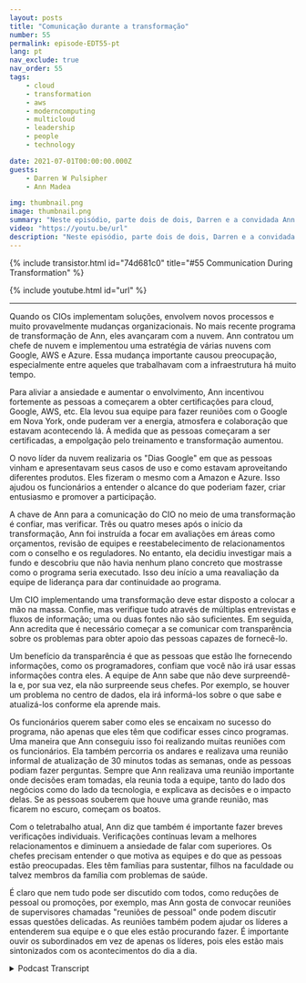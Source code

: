 ```yaml
---
layout: posts
title: "Comunicação durante a transformação"
number: 55
permalink: episode-EDT55-pt
lang: pt
nav_exclude: true
nav_order: 55
tags:
    - cloud
    - transformation
    - aws
    - moderncomputing
    - multicloud
    - leadership
    - people
    - technology

date: 2021-07-01T00:00:00.000Z
guests:
    - Darren W Pulsipher
    - Ann Madea

img: thumbnail.png
image: thumbnail.png
summary: "Neste episódio, parte dois de dois, Darren e a convidada Ann Madea, ex-CIO do HSBC, falam sobre comunicação durante a transformação organizacional. Quando os CIOs implantam soluções, eles envolvem novos processos e, muito provavelmente, mudanças organizacionais. No programa de transformação mais recente de Ann, eles avançaram com a nuvem. Ann contratou um líder de nuvem e implementou uma estratégia de nuvem múltipla com Google, AWS e Azure. Essa grande mudança causou preocupação, especialmente entre aqueles que trabalhavam com a infraestrutura há muito tempo."
video: "https://youtu.be/url"
description: "Neste episódio, parte dois de dois, Darren e a convidada Ann Madea, ex-CIO do HSBC, falam sobre comunicação durante a transformação organizacional. Quando os CIOs implantam soluções, eles envolvem novos processos e, muito provavelmente, mudanças organizacionais. No programa de transformação mais recente de Ann, eles avançaram com a nuvem. Ann contratou um líder de nuvem e implementou uma estratégia de nuvem múltipla com Google, AWS e Azure. Essa grande mudança causou preocupação, especialmente entre aqueles que trabalhavam com a infraestrutura há muito tempo."
---
```


<div>
{% include transistor.html id="74d681c0" title="#55 Communication During Transformation" %}

{% include youtube.html id="url" %}
</div>

---

Quando os CIOs implementam soluções, envolvem novos processos e muito provavelmente mudanças organizacionais. No mais recente programa de transformação de Ann, eles avançaram com a nuvem. Ann contratou um chefe de nuvem e implementou uma estratégia de várias nuvens com Google, AWS e Azure. Essa mudança importante causou preocupação, especialmente entre aqueles que trabalhavam com a infraestrutura há muito tempo.

Para aliviar a ansiedade e aumentar o envolvimento, Ann incentivou fortemente as pessoas a começarem a obter certificações para cloud, Google, AWS, etc. Ela levou sua equipe para fazer reuniões com o Google em Nova York, onde puderam ver a energia, atmosfera e colaboração que estavam acontecendo lá. À medida que as pessoas começaram a ser certificadas, a empolgação pelo treinamento e transformação aumentou.

O novo líder da nuvem realizaria os "Dias Google" em que as pessoas vinham e apresentavam seus casos de uso e como estavam aproveitando diferentes produtos. Eles fizeram o mesmo com a Amazon e Azure. Isso ajudou os funcionários a entender o alcance do que poderiam fazer, criar entusiasmo e promover a participação.

A chave de Ann para a comunicação do CIO no meio de uma transformação é confiar, mas verificar. Três ou quatro meses após o início da transformação, Ann foi instruída a focar em avaliações em áreas como orçamentos, revisão de equipes e reestabelecimento de relacionamentos com o conselho e os reguladores. No entanto, ela decidiu investigar mais a fundo e descobriu que não havia nenhum plano concreto que mostrasse como o programa seria executado. Isso deu início a uma reavaliação da equipe de liderança para dar continuidade ao programa.

Um CIO implementando uma transformação deve estar disposto a colocar a mão na massa. Confie, mas verifique tudo através de múltiplas entrevistas e fluxos de informação; uma ou duas fontes não são suficientes. Em seguida, Ann acredita que é necessário começar a se comunicar com transparência sobre os problemas para obter apoio das pessoas capazes de fornecê-lo.

Um benefício da transparência é que as pessoas que estão lhe fornecendo informações, como os programadores, confiam que você não irá usar essas informações contra eles. A equipe de Ann sabe que não deve surpreendê-la e, por sua vez, ela não surpreende seus chefes. Por exemplo, se houver um problema no centro de dados, ela irá informá-los sobre o que sabe e atualizá-los conforme ela aprende mais.

Os funcionários querem saber como eles se encaixam no sucesso do programa, não apenas que eles têm que codificar esses cinco programas. Uma maneira que Ann conseguiu isso foi realizando muitas reuniões com os funcionários. Ela também percorria os andares e realizava uma reunião informal de atualização de 30 minutos todas as semanas, onde as pessoas podiam fazer perguntas. Sempre que Ann realizava uma reunião importante onde decisões eram tomadas, ela reunia toda a equipe, tanto do lado dos negócios como do lado da tecnologia, e explicava as decisões e o impacto delas. Se as pessoas souberem que houve uma grande reunião, mas ficarem no escuro, começam os boatos.

Com o teletrabalho atual, Ann diz que também é importante fazer breves verificações individuais. Verificações contínuas levam a melhores relacionamentos e diminuem a ansiedade de falar com superiores. Os chefes precisam entender o que motiva as equipes e do que as pessoas estão preocupadas. Eles têm famílias para sustentar, filhos na faculdade ou talvez membros da família com problemas de saúde.

É claro que nem tudo pode ser discutido com todos, como reduções de pessoal ou promoções, por exemplo, mas Ann gosta de convocar reuniões de supervisores chamadas "reuniões de pessoal" onde podem discutir essas questões delicadas. As reuniões também podem ajudar os líderes a entenderem sua equipe e o que eles estão procurando fazer. É importante ouvir os subordinados em vez de apenas os líderes, pois eles estão mais sintonizados com os acontecimentos do dia a dia.



<details>
<summary> Podcast Transcript </summary>

<p></p>

</details>
